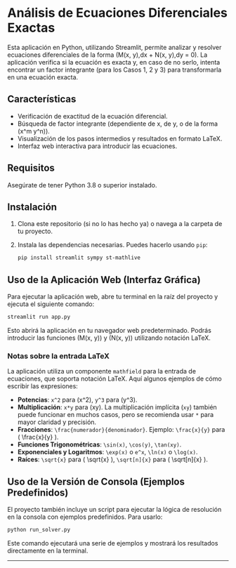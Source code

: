 # Análisis de Ecuaciones Diferenciales Exactas

Esta aplicación en Python, utilizando Streamlit, permite analizar y resolver ecuaciones diferenciales de la forma \(M(x, y)\,dx + N(x, y)\,dy = 0\). La aplicación verifica si la ecuación es exacta y, en caso de no serlo, intenta encontrar un factor integrante (para los Casos 1, 2 y 3) para transformarla en una ecuación exacta.

## Características

-   Verificación de exactitud de la ecuación diferencial.
-   Búsqueda de factor integrante (dependiente de x, de y, o de la forma \(x^m y^n\)).
-   Visualización de los pasos intermedios y resultados en formato LaTeX.
-   Interfaz web interactiva para introducir las ecuaciones.

## Requisitos

Asegúrate de tener Python 3.8 o superior instalado.

## Instalación

1.  Clona este repositorio (si no lo has hecho ya) o navega a la carpeta de tu proyecto.
2.  Instala las dependencias necesarias. Puedes hacerlo usando `pip`:

    ```bash
    pip install streamlit sympy st-mathlive
    ```

## Uso de la Aplicación Web (Interfaz Gráfica)

Para ejecutar la aplicación web, abre tu terminal en la raíz del proyecto y ejecuta el siguiente comando:

```bash
streamlit run app.py
```

Esto abrirá la aplicación en tu navegador web predeterminado. Podrás introducir las funciones \(M(x, y)\) y \(N(x, y)\) utilizando notación LaTeX.

### Notas sobre la entrada LaTeX

La aplicación utiliza un componente `mathfield` para la entrada de ecuaciones, que soporta notación LaTeX. Aquí algunos ejemplos de cómo escribir las expresiones:

-   **Potencias**: `x^2` para \(x^2\), `y^3` para \(y^3\).
-   **Multiplicación**: `x*y` para \(xy\). La multiplicación implícita (`xy`) también puede funcionar en muchos casos, pero se recomienda usar `*` para mayor claridad y precisión.
-   **Fracciones**: `\frac{numerador}{denominador}`. Ejemplo: `\frac{x}{y}` para \( \frac{x}{y} \).
-   **Funciones Trigonométricas**: `\sin(x)`, `\cos(y)`, `\tan(xy)`.
-   **Exponenciales y Logaritmos**: `\exp(x)` o `e^x`, `\ln(x)` o `\log(x)`.
-   **Raíces**: `\sqrt{x}` para \( \sqrt{x} \), `\sqrt[n]{x}` para \( \sqrt[n]{x} \).

## Uso de la Versión de Consola (Ejemplos Predefinidos)

El proyecto también incluye un script para ejecutar la lógica de resolución en la consola con ejemplos predefinidos. Para usarlo:

```bash
python run_solver.py
```

Este comando ejecutará una serie de ejemplos y mostrará los resultados directamente en la terminal.

--- 